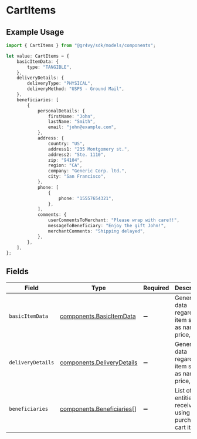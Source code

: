 # CartItems

## Example Usage

```typescript
import { CartItems } from "@gr4vy/sdk/models/components";

let value: CartItems = {
    basicItemData: {
        type: "TANGIBLE",
    },
    deliveryDetails: {
        deliveryType: "PHYSICAL",
        deliveryMethod: "USPS - Ground Mail",
    },
    beneficiaries: [
        {
            personalDetails: {
                firstName: "John",
                lastName: "Smith",
                email: "john@example.com",
            },
            address: {
                country: "US",
                address1: "235 Montgomery st.",
                address2: "Ste. 1110",
                zip: "94104",
                region: "CA",
                company: "Generic Corp. ltd.",
                city: "San Francisco",
            },
            phone: [
                {
                    phone: "15557654321",
                },
            ],
            comments: {
                userCommentsToMerchant: "Please wrap with care!!",
                messageToBeneficiary: "Enjoy the gift John!",
                merchantComments: "Shipping delayed",
            },
        },
    ],
};
```

## Fields

| Field                                                                    | Type                                                                     | Required                                                                 | Description                                                              |
| ------------------------------------------------------------------------ | ------------------------------------------------------------------------ | ------------------------------------------------------------------------ | ------------------------------------------------------------------------ |
| `basicItemData`                                                          | [components.BasicItemData](../../models/components/basicitemdata.md)     | :heavy_minus_sign:                                                       | General data regarding item such as name, price, etc.                    |
| `deliveryDetails`                                                        | [components.DeliveryDetails](../../models/components/deliverydetails.md) | :heavy_minus_sign:                                                       | General data regarding item such as name, price, etc.                    |
| `beneficiaries`                                                          | [components.Beneficiaries](../../models/components/beneficiaries.md)[]   | :heavy_minus_sign:                                                       | List of all entities receiving or using the purchased cart item.         |